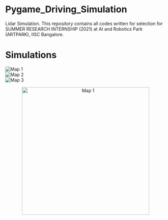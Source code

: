 # Pygame_Driving_Simulation
Lidar Simulation. This repository contains all codes written for selection for SUMMER RESEARCH INTERNSHIP (2021) at AI and Robotics Park (ARTPARK), IISC Bangalore. 

# Simulations 

![Map 1](https://user-images.githubusercontent.com/55876739/142044952-5a86064a-1213-4b95-ba22-982133c04e15.gif)  
![Map 2](https://user-images.githubusercontent.com/55876739/142045077-beb29da9-e983-406b-8279-c6e57df1d580.gif)  
![Map 3](https://user-images.githubusercontent.com/55876739/142045155-155738a9-f95c-450f-99cb-b889a14ace14.gif)  

<p align="center">
  <img src="https://user-images.githubusercontent.com/55876739/142044952-5a86064a-1213-4b95-ba22-982133c04e15.gif" alt="Map 1" width="400" height="400">  
</p>


